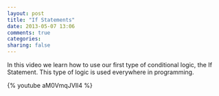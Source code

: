 ```yaml
---
layout: post
title: "If Statements"
date: 2013-05-07 13:06
comments: true
categories: 
sharing: false
---
```


In this video we learn how to use our first type of conditional logic, the If Statement.
This type of logic is used everywhere in programming.

{% youtube aM0VmqJVIl4 %}
